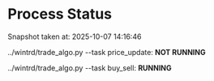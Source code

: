 # Process Status

Snapshot taken at: 2025-10-07 14:16:46

../wintrd/trade_algo.py --task price_update: **NOT RUNNING**

../wintrd/trade_algo.py --task buy_sell: **RUNNING**

